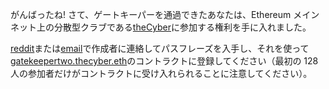 がんばったね! さて、ゲートキーパーを通過できたあなたは、Ethereum メインネット上の分散型クラブである[theCyber](https://etherscan.io/address/thecyber.eth#code)に参加する権利を手に入れました。

[reddit](https://www.reddit.com/user/0age)または[email](mailto:0age@protonmail.com)で作成者に連絡してパスフレーズを入手し、それを使って[gatekeepertwo.thecyber.eth](https://etherscan.io/address/gatekeepertwo.thecyber.eth#code)のコントラクトに登録してください（最初の 128 人の参加者だけがコントラクトに受け入れられることに注意してください）。
